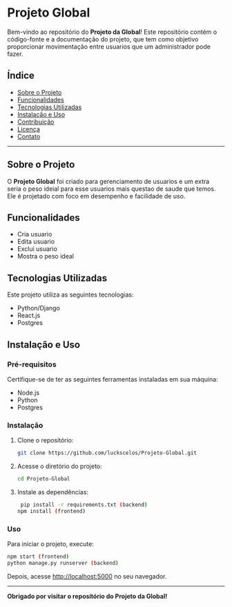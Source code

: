 # Projeto Global

Bem-vindo ao repositório do **Projeto da Global**! Este repositório contém o código-fonte e a documentação do projeto, que tem como objetivo proporcionar movimentação entre usuarios que um administrador pode fazer.

## Índice

- [Sobre o Projeto](#sobre-o-projeto)
- [Funcionalidades](#funcionalidades)
- [Tecnologias Utilizadas](#tecnologias-utilizadas)
- [Instalação e Uso](#instalação-e-uso)
- [Contribuição](#contribuição)
- [Licença](#licença)
- [Contato](#contato)

---

## Sobre o Projeto

O **Projeto Global** foi criado para gerenciamento de usuarios e um extra seria o peso ideial para esse usuarios mais questao de saude que temos. Ele é projetado com foco em desempenho e facilidade de uso.

## Funcionalidades

- Cria usuario
- Edita usuario
- Exclui usuario
- Mostra o peso ideal

## Tecnologias Utilizadas

Este projeto utiliza as seguintes tecnologias:

- Python/Django
- React.js
- Postgres

## Instalação e Uso

### Pré-requisitos

Certifique-se de ter as seguintes ferramentas instaladas em sua máquina:

- Node.js
- Python
- Postgres

### Instalação

1. Clone o repositório:
   ```bash
   git clone https://github.com/luckscelos/Projeto-Global.git
   ```
2. Acesse o diretório do projeto:
   ```bash
   cd Projeto-Global
   ```
3. Instale as dependências:
   ```bash
    pip install -r requirements.txt (backend)
   npm install (frontend)
   ```

### Uso

Para iniciar o projeto, execute:

```bash
npm start (frontend)
python manage.py runserver (backend)
```

Depois, acesse [http://localhost:5000](http://localhost:5000) no seu navegador.

---
**Obrigado por visitar o repositório do Projeto da Global!**
